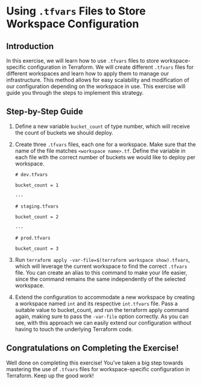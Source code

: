 # Using `.tfvars` Files to Store Workspace Configuration

## Introduction

In this exercise, we will learn how to use `.tfvars` files to store workspace-specific configuration in Terraform. We will create different `.tfvars` files for different workspaces and learn how to apply them to manage our infrastructure. This method allows for easy scalability and modification of our configuration depending on the workspace in use. This exercise will guide you through the steps to implement this strategy.

## Step-by-Step Guide

1. Define a new variable `bucket_count` of type number, which will receive the count of buckets we should deploy.
2. Create three `.tfvars` files, each one for a workspace. Make sure that the name of the file matches `<workspace name>.tf`. Define the variable in each file with the correct number of buckets we would like to deploy per workspace.

    ```
    # dev.tfvars

    bucket_count = 1

    ---

    # staging.tfvars

    bucket_count = 2

    ---

    # prod.tfvars

    bucket_count = 3
    ```

3. Run `terraform apply -var-file=$(terraform workspace show).tfvars`, which will leverage the current workspace to find the correct `.tfvars` file. You can create an alias to this command to make your life easier, since the command remains the same independently of the selected workspace.
4. Extend the configuration to accommodate a new workspace by creating a workspace named `int` and its respective `int.tfvars` file. Pass a suitable value to bucket_count, and run the terraform apply command again, making sure to pass the `-var-file` option correctly. As you can see, with this approach we can easily extend our configuration without having to touch the underlying Terraform code.

## Congratulations on Completing the Exercise!

Well done on completing this exercise! You've taken a big step towards mastering the use of `.tfvars` files for workspace-specific configuration in Terraform. Keep up the good work!
